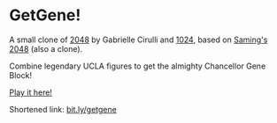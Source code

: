 # GetGene!
A small clone of [2048](http://gabrielecirulli.github.io/2048/) by Gabrielle Cirulli and [1024](https://play.google.com/store/apps/details?id=com.veewo.a1024), based on [Saming's 2048](http://saming.fr/p/2048/) (also a clone).

Combine legendary UCLA figures to get the almighty Chancellor Gene Block!

[Play it here!](https://getgene.github.io)

Shortened link: [bit.ly/getgene](https://bit.ly/getgene)
